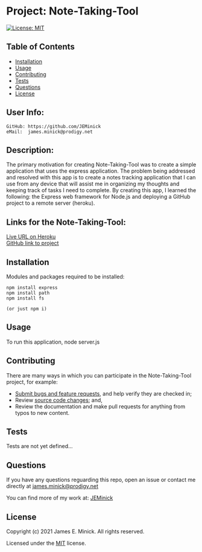 # Project: Note-Taking-Tool

  [![License: MIT](https://img.shields.io/badge/License-MIT-yellow.svg)](https://opensource.org/licenses/MIT)
  
## Table of Contents

*    [Installation](#installation)
*    [Usage](#usage)
*    [Contributing](#contributing)
*    [Tests](#tests)
*    [Questions](#questions)
*    [License](#license)

## User Info:
    GitHub: https://github.com/JEMinick   
    eMail:  james.minick@prodigy.net

## Description: 

The primary motivation for creating Note-Taking-Tool was to create a simple application that uses the express application.
The problem being addressed and resolved with this app is to create a notes tracking application that I can use from any device that will assist me in organizing my thoughts and keeping track of tasks I need to complete.
By creating this app, I learned the following: the Express web framework for Node.js and deploying a GitHub project to a remote server (heroku).

## Links for the Note-Taking-Tool:
[Live URL on Heroku](https://eds-note-taking-tool.herokuapp.com)<br/>
[GitHub link to project](https://github.com/JEMinick/Note-Taking-Tool)

## Installation
<a name="installation"></a>

Modules and packages required to be installed:

```shell
npm install express
npm install path
npm install fs

(or just npm i)
```

## Usage
<a name="usage"></a>

To run this application, node server.js

## Contributing
<a name="contributing"></a>
There are many ways in which you can participate in the Note-Taking-Tool project, for example:
*    [Submit bugs and feature requests](https://github.com/JEMinick/Note-Taking-Tool/issues), and help verify they are checked in;
*    Review [source code changes](https://github.com/JEMinick/Note-Taking-Tool/pulls); and,
*    Review the documentation and make pull requests for anything from typos to new content.

## Tests
<a name="tests"></a>
   Tests are not yet defined...

## Questions
<a name="questions"></a>
If you have any questions reguarding this repo, open an issue or
contact me directly at james.minick@prodigy.net

You can find more of my work at: [JEMinick](https://github.com/JEMinick)

## License
<a name="license"></a>
Copyright (c) 2021 James E. Minick. All rights reserved.

Licensed under the [MIT](./LICENSE) license.


